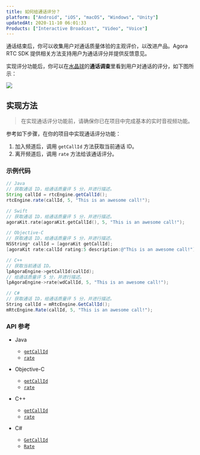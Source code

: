 ```yaml
---
title: 如何给通话评分？
platform: ["Android", "iOS", "macOS", "Windows", "Unity"]
updatedAt: 2020-11-10 06:01:33
Products: ["Interactive Broadcast", "Video", "Voice"]
---
```


通话结束后，你可以收集用户对通话质量体验的主观评价，以改进产品。Agora RTC SDK 提供相关方法支持用户为通话评分并提供反馈意见。

实现评分功能后，你可以在[水晶球](https://docs.agora.io/cn/Agora%20Platform/aa_guide?platform=All%20Platforms)的**通话调查**里看到用户对通话的评分，如下图所示：

![](https://web-cdn.agora.io/docs-files/1545801192291)

## 实现方法

> 在实现通话评分功能前，请确保你已在项目中完成基本的实时音视频功能。

参考如下步骤，在你的项目中实现通话评分功能：

1. 加入频道后，调用 `getCallId` 方法获取当前通话 ID。
2. 离开频道后，调用 `rate` 方法给该通话评分。

### 示例代码

```java
// Java
// 获取通话 ID，给通话质量评 5 分，并进行描述。
String callId = rtcEngine.getCallId();
rtcEngine.rate(callId, 5, "This is an awesome call!");
```

```swift
// Swift
// 获取通话 ID，给通话质量评 5 分，并进行描述。
agoraKit.rate(agoraKit.getCallId(), 5, "This is an awesome call!");
```

```objective-c
// Objective-C
// 获取通话 ID，给通话质量评 5 分，并进行描述。
NSString* callId = [agoraKit getCallId];
[agoraKit rate:callId rating:5 description:@"This is an awesome call!"];
```

```C++
// C++
// 获取当前通话 ID。
lpAgoraEngine->getCallId(callId);
// 给通话质量评 5 分，并进行描述。
lpAgoraEngine->rate(wdCallId, 5, "This is an awesome call!");
```

```C#
// C#
// 获取通话 ID，给通话质量评 5 分，并进行描述。
String callId = mRtcEngine.GetCallId();
mRtcEngine.Rate(callId, 5, "This is an awesome call!");
```

### API 参考

- Java

  - [`getCallId`](./API%20Reference/java/classio_1_1agora_1_1rtc_1_1_rtc_engine.html#aa4d80e8de0e8ae4d2fd3f153945d289f)
  - [`rate`](./API%20Reference/java/classio_1_1agora_1_1rtc_1_1_rtc_engine.html#ab7083355af531cc43d455024bd1f7662)

- Objective-C

  - [`getCallId`](./API%20Reference/oc/Classes/AgoraRtcEngineKit.html#//api/name/getCallId)
  - [`rate`](./API%20Reference/oc/Classes/AgoraRtcEngineKit.html#//api/name/rate:rating:description:)

- C++

  - [`getCallId`](./API%20Reference/cpp/classagora_1_1rtc_1_1_i_rtc_engine.html#af67688d89526926718edb26938d65541)
  - [`rate`](./API%20Reference/cpp/classagora_1_1rtc_1_1_i_rtc_engine.html#a748c30a6339ec9798daa0d1b21585411)

- C#
  - [`GetCallId`](./API%20Reference/unity/classagora__gaming__rtc_1_1_i_rtc_engine.html#ab6b0ec1b64c5c9ec417819af0c70385a)
  - [`Rate`](./API%20Reference/unity/classagora__gaming__rtc_1_1_i_rtc_engine.html#a2de30387e035e21f20f5bf5aebc001f5)
